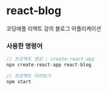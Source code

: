 # react-blog
코딩애플 리액트 강의 블로그 어플리케이션

### 사용한 명령어

```js
// 프로젝트 생성 : create-react-app
npx create-react-app react-blog

// 프로젝트 미리보기
npm start
```